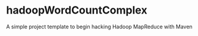 hadoopWordCountComplex
======================

A simple project template to begin hacking Hadoop MapReduce with Maven
